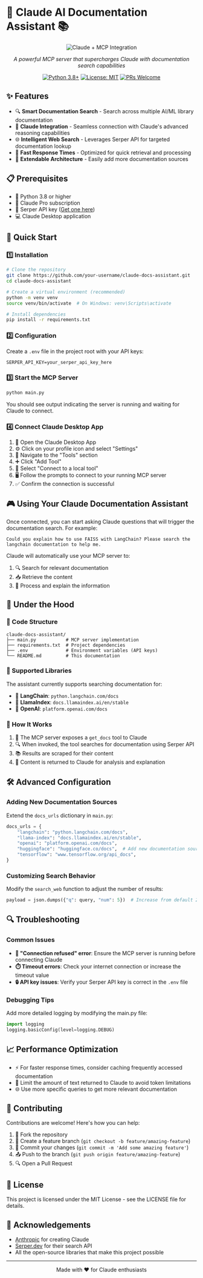 # 🤖 Claude AI Documentation Assistant 📚

<div align="center">

![Claude + MCP Integration](https://raw.githubusercontent.com/anthropics/logo/main/claude-badge.png)

*A powerful MCP server that supercharges Claude with documentation search capabilities*

[![Python 3.8+](https://img.shields.io/badge/Python-3.8+-blue.svg)](https://www.python.org/downloads/)
[![License: MIT](https://img.shields.io/badge/License-MIT-yellow.svg)](https://opensource.org/licenses/MIT)
[![PRs Welcome](https://img.shields.io/badge/PRs-welcome-brightgreen.svg)](http://makeapullrequest.com)

</div>

## ✨ Features

- 🔍 **Smart Documentation Search** - Search across multiple AI/ML library documentation
- 🧠 **Claude Integration** - Seamless connection with Claude's advanced reasoning capabilities
- 🌐 **Intelligent Web Search** - Leverages Serper API for targeted documentation lookup
- 💨 **Fast Response Times** - Optimized for quick retrieval and processing
- 🧩 **Extendable Architecture** - Easily add more documentation sources

## 📋 Prerequisites

- 🐍 Python 3.8 or higher
- 🔑 Claude Pro subscription
- 🔐 Serper API key ([Get one here](https://serper.dev))
- 💻 Claude Desktop application

## 🚀 Quick Start

### 1️⃣ Installation

```bash
# Clone the repository
git clone https://github.com/your-username/claude-docs-assistant.git
cd claude-docs-assistant

# Create a virtual environment (recommended)
python -m venv venv
source venv/bin/activate  # On Windows: venv\Scripts\activate

# Install dependencies
pip install -r requirements.txt
```

### 2️⃣ Configuration

Create a `.env` file in the project root with your API keys:

```
SERPER_API_KEY=your_serper_api_key_here
```

### 3️⃣ Start the MCP Server

```bash
python main.py
```

You should see output indicating the server is running and waiting for Claude to connect.

### 4️⃣ Connect Claude Desktop App

1. 📱 Open the Claude Desktop App
2. ⚙️ Click on your profile icon and select "Settings"
3. 🧰 Navigate to the "Tools" section
4. ➕ Click "Add Tool"
5. 🔗 Select "Connect to a local tool"
6. 🖥️ Follow the prompts to connect to your running MCP server
7. ✅ Confirm the connection is successful

## 🎮 Using Your Claude Documentation Assistant

Once connected, you can start asking Claude questions that will trigger the documentation search. For example:

```
Could you explain how to use FAISS with LangChain? Please search the langchain documentation to help me.
```

Claude will automatically use your MCP server to:
1. 🔍 Search for relevant documentation
2. 📥 Retrieve the content
3. 🧠 Process and explain the information

## 🔧 Under the Hood

### 📄 Code Structure

```
claude-docs-assistant/
├── main.py           # MCP server implementation
├── requirements.txt  # Project dependencies
├── .env              # Environment variables (API keys)
└── README.md         # This documentation
```

### 🔌 Supported Libraries

The assistant currently supports searching documentation for:

- 🦜 **LangChain**: `python.langchain.com/docs`
- 🦙 **LlamaIndex**: `docs.llamaindex.ai/en/stable`
- 🧠 **OpenAI**: `platform.openai.com/docs`

### 🧩 How It Works

1. 📡 The MCP server exposes a `get_docs` tool to Claude
2. 🔍 When invoked, the tool searches for documentation using Serper API
3. 📚 Results are scraped for their content
4. 🔄 Content is returned to Claude for analysis and explanation

## 🛠️ Advanced Configuration

### Adding New Documentation Sources

Extend the `docs_urls` dictionary in `main.py`:

```python
docs_urls = {
    "langchain": "python.langchain.com/docs",
    "llama-index": "docs.llamaindex.ai/en/stable",
    "openai": "platform.openai.com/docs",
    "huggingface": "huggingface.co/docs",  # Add new documentation sources
    "tensorflow": "www.tensorflow.org/api_docs",
}
```

### Customizing Search Behavior

Modify the `search_web` function to adjust the number of results:

```python
payload = json.dumps({"q": query, "num": 5})  # Increase from default 2
```

## 🔍 Troubleshooting

### Common Issues

- **🚫 "Connection refused" error**: Ensure the MCP server is running before connecting Claude
- **⏱️ Timeout errors**: Check your internet connection or increase the timeout value
- **🔒 API key issues**: Verify your Serper API key is correct in the `.env` file

### Debugging Tips

Add more detailed logging by modifying the main.py file:

```python
import logging
logging.basicConfig(level=logging.DEBUG)
```

## 📈 Performance Optimization

- ⚡ For faster response times, consider caching frequently accessed documentation
- 🧠 Limit the amount of text returned to Claude to avoid token limitations
- 🌐 Use more specific queries to get more relevant documentation

## 🤝 Contributing

Contributions are welcome! Here's how you can help:

1. 🍴 Fork the repository
2. 🌿 Create a feature branch (`git checkout -b feature/amazing-feature`)
3. 💾 Commit your changes (`git commit -m 'Add some amazing feature'`)
4. 📤 Push to the branch (`git push origin feature/amazing-feature`)
5. 🔍 Open a Pull Request

## 📜 License

This project is licensed under the MIT License - see the LICENSE file for details.

## 🙏 Acknowledgements

- [Anthropic](https://www.anthropic.com/) for creating Claude
- [Serper.dev](https://serper.dev) for their search API
- All the open-source libraries that make this project possible

---

<div align="center">
  Made with ❤️ for Claude enthusiasts
</div>
